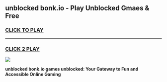 
## unblocked bonk.io - Play Unblocked Gmaes & Free
<h3>
<a href="https://news.freeplayer.one?title=unblocked_bonk.io&ref=16F">CLICK TO PLAY</a></h3>
<hr>

<h3>
<a href="https://news.freeplayer.one?title=unblocked_bonk.io&ref=16F">CLICK 2 PLAY</a>
  
</h3>

<a href="https://news.freeplayer.one?title=unblocked_bonk.io&ref=16F/"><img src="https://clearcache.store/games.png"></a>


**unblocked bonk.io games unblocked: Your Gateway to Fun and Accessible Online Gaming**
